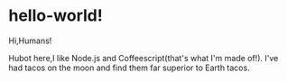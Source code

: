 hello-world!
============

Hi,Humans!

Hubot here,I like Node.js and Coffeescript(that's what I'm made of!).
I've had tacos on the moon and find them far superior to Earth tacos.

